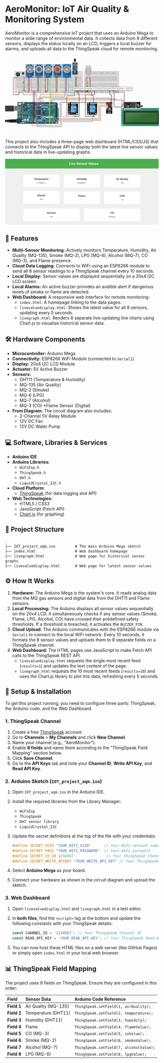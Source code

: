# AeroMonitor: IoT Air Quality & Monitoring System

AeroMonitor is a comprehensive IoT project that uses an Arduino Mega to monitor a wide range of environmental data. It collects data from 8 different sensors, displays the status locally on an LCD, triggers a local buzzer for alarms, and uploads all data to the ThingSpeak cloud for remote monitoring.

![AutoSlide Screenshot](https://github.com/Mr-TarunD/AeroMonitor/blob/59e5c34238d747469f7c2749bd87eab61d2ae13a/Image1.png)

This project also includes a three-page web dashboard (HTML/CSS/JS) that connects to the ThingSpeak API to display both the latest live sensor values and historical data in live-updating graphs.

![AutoSlide Screenshot](https://github.com/Mr-TarunD/AeroMonitor/blob/59e5c34238d747469f7c2749bd87eab61d2ae13a/Image2.png)

## 🚀 Features

  * **Multi-Sensor Monitoring:** Actively monitors Temperature, Humidity, Air Quality (MQ-135), Smoke (MQ-2), LPG (MQ-6), Alcohol (MQ-7), CO (MQ-3), and Flame presence.
  * **Cloud Data Logging:** Connects to WiFi using an ESP8266 module to send all 8 sensor readings to a ThingSpeak channel every 10 seconds.
  * **Local Display:** Sensor values are displayed sequentially on a 20x4 I2C LCD screen.
  * **Local Alarms:** An active buzzer provides an audible alert if dangerous levels of smoke or flame are detected.
  * **Web Dashboard:** A responsive web interface for remote monitoring:
      * `index.html`: A homepage linking to the data pages.
      * `livevaluedisplay.html`: Shows the latest value for all 8 sensors, updating every 5 seconds.
      * `livegraph.html`: Renders 8 separate live-updating line charts using Chart.js to visualize historical sensor data.

## 🛠️ Hardware Components

  * **Microcontroller:** Arduino Mega
  * **Connectivity:** ESP8266 WiFi Module (connected to `Serial1`)
  * **Display:** 20x4 I2C LCD Module
  * **Actuator:** 5V Active Buzzer
  * **Sensors:**
      * DHT11 (Temperature & Humidity) 
      * MQ-135 (Air Quality)
      * MQ-2 (Smoke)
      * MQ-6 (LPG)
      * MQ-7 (Alcohol)
      * MQ-3 (CO) 
      *Flame Sensor (Digital)
  * **From Diagram:** The circuit diagram also includes:
      * 2-Channel 5V Relay Module
      * 12V DC Fan
      * 12V DC Water Pump

## 💻 Software, Libraries & Services

  * **Arduino IDE**
  * **Arduino Libraries:**
      * `WiFiEsp.h` 
      * `ThingSpeak.h` 
      * `DHT.h`
      * `LiquidCrystal_I2C.h`
  * **Cloud Platform:**
      * [ThingSpeak](https://thingspeak.com/) (for data logging and API)
  * **Web Technologies:**
      * HTML5 / CSS3
      * JavaScript (Fetch API)
      * [Chart.js](https://www.chartjs.org/) (for graphing)

## 📁 Project Structure

```
.
├── IOT_project_aqm.ino         # The main Arduino Mega sketch
├── index.html                  # Web dashboard homepage
├── livegraph.html              # Web page for historical sensor graphs
├── livevaluedisplay.html       # Web page for latest sensor values

```

## ⚙️ How It Works

1.  **Hardware:** The Arduino Mega is the system's core. It reads analog data from the MQ gas sensors and digital data from the DHT11 and Flame sensors.
2.  **Local Processing:** The Arduino displays all sensor values sequentially on the 20x4 LCD. It simultaneously checks if any sensor values (Smoke, Flame, LPG, Alcohol, CO) have crossed their predefined safety thresholds. If a threshold is breached, it activates the `BUZZER_PIN`.
3.  **Cloud Upload:** The Arduino communicates with the ESP8266 module via `Serial1` to connect to the local WiFi network. Every 10 seconds, it formats the 8 sensor values and uploads them to 8 separate fields on a ThingSpeak channel.
4.  **Web Dashboard:** The HTML pages use JavaScript to make Fetch API calls to the ThingSpeak REST API.
      * `livevaluedisplay.html` requests the single most recent feed (`results=1`) and updates the text content of the page.
      * `livegraph.html` requests the 10 most recent feeds (`results=10`) and uses the Chart.js library to plot this data, refreshing every 5 seconds.

## 🔧 Setup & Installation

To get this project running, you need to configure three parts: ThingSpeak, the Arduino code, and the Web Dashboard.

### 1\. ThingSpeak Channel

1.  Create a free [ThingSpeak](https://thingspeak.com/) account.
2.  Go to **Channels** \> **My Channels** and click **New Channel**.
3.  Name your channel (e.g., "AeroMonitor").
4.  Enable **8 fields** and name them according to the "ThingSpeak Field Mapping" section below.
5.  Click **Save Channel**.
6.  Go to the **API Keys** tab and note your **Channel ID**, **Write API Key**, and **Read API Key**.

### 2\. Arduino Sketch (`IOT_project_aqm.ino`)

1.  Open `IOT_project_aqm.ino` in the Arduino IDE.

2.  Install the required libraries from the Library Manager:

      * `WiFiEsp`
      * `ThingSpeak`
      * `DHT sensor library` 
      * `LiquidCrystal_I2C`

3.  Update the secret definitions at the top of the file with your credentials:

    ```c++
    #define SECRET_SSID "YOUR_WIFI_SSID"      // Your WiFi network name
    #define SECRET_PASS "YOUR_WIFI_PASSWORD"  // Your WiFi password
    #define SECRET_CH_ID 1234567               // Your ThingSpeak Channel ID
    #define SECRET_WRITE_APIKEY "YOUR_WRITE_API_KEY" // Your ThingSpeak Write API Key
    ```

4.  Select **Arduino Mega** as your board.

5.  Connect your hardware as shown in the circuit diagram and upload the sketch.

### 3\. Web Dashboard

1.  Open `livevaluedisplay.html` and `livegraph.html` in a text editor.

2.  In **both files**, find the `<script>` tag at the bottom and update the following constants with your ThingSpeak details:

    ```javascript
    const CHANNEL_ID = '1234567'; // Your ThingSpeak Channel ID
    const READ_API_KEY = 'YOUR_READ_API_KEY'; // Your ThingSpeak Read API Key
    ```

3.  You can now host these HTML files on a web server (like GitHub Pages) or simply open `index.html` in your local web browser.

## 📊 ThingSpeak Field Mapping

The project uses 8 fields on ThingSpeak. Ensure they are configured in this order:

| Field | Sensor Data | Arduino Code Reference |
| :--- | :--- | :--- |
| **Field 1** | Air Quality (MQ-135) | `ThingSpeak.setField(1, airQuality);`  |
| **Field 2** | Temperature (DHT11) | `ThingSpeak.setField(2, temperature);`  |
| **Field 3** | Humidity (DHT11) | `ThingSpeak.setField(3, humidity);`  |
| **Field 4** | Flame | `ThingSpeak.setField(4, flameValue);`  |
| **Field 5** | CO (MQ-3) | `ThingSpeak.setField(5, coValue);`  |
| **Field 6** | Smoke (MQ-2) | `ThingSpeak.setField(6, smokeValue);`  |
| **Field 7** | Alcohol (MQ-7) | `ThingSpeak.setField(7, alcoholValue);`  |
| **Field 8** | LPG (MQ-6) | `ThingSpeak.setField(8, lpgValue);`  |

